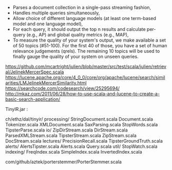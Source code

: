 
- Parses a document collection in a single-pass streaming fashion,
- Handles multiple queries simultaneously,
- Allow choice of different language models (at least one term-based model and one language model),
- For each query, it should output the top n results and calculate per-query (e.g., AP) and global quality metrics (e.g., MAP),
- To measure the quality of your system's output, we make available a set of 50 topics (#51-100). For the first 40 of those, you have a set of human relevance judgements (qrels). The remaining 10 topics will be used to finally gauge the quality of your system on unseen queries. 



https://github.com/mcartright/julien/blob/master/src/test/scala/julien/retrieval/JelinekMercerSpec.scala
https://lucene.apache.org/core/4_0_0/core/org/apache/lucene/search/similarities/LMJelinekMercerSimilarity.html
https://searchcode.com/codesearch/view/25295694/
http://mkaz.com/2011/06/28/how-to-use-scala-and-lucene-to-create-a-basic-search-application/


TinyIR.jar :

ch/ethz/dal/tinyir/
            processing/
                StringDocument.scala
                Document.scala
                Tokenizer.scala
                XMLDocument.scala
                SaxParsing.scala
                StopWords.scala
                TipsterParse.scala
            io/
                ZipDirStream.scala
                DirStream.scala
                ParsedXMLStream.scala
                TipsterStream.scala
                ZipStream.scala
                DocStream.scala
            lectures/
                PrecisionRecall.scala
                TipsterGroundTruth.scala
            alerts/
                AlertsTipster.scala
                Alerts.scala
                Query.scala
            util/
                StopWatch.scala
            indexing/
                FreqIndex.scala
                SimpleIndex.scala
                InvertedIndex.scala

com/github/aztek/porterstemmer/PorterStemmer.scala